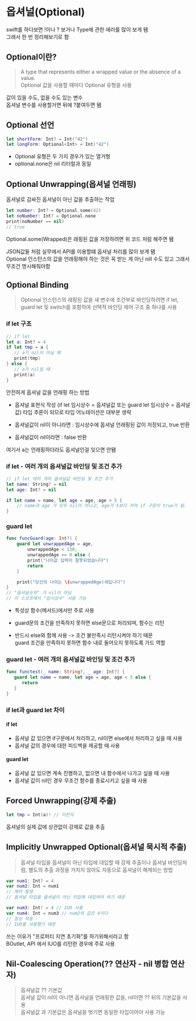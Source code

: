 # 옵셔널(Optional)

swift를 하다보면 !이나 ? 보거나 Type에 관한 에러를 많이 보게 됌
<br/>
그래서 한 번 정리해보기로 함
<br/>

## Optional이란?

> A type that represents either a wrapped value or the absence of a value.
> <br/>
> Optional 값을 사용할 때마다 Optional 유형을 사용
> <br/>

값이 있을 수도, 없을 수도 있는 변수
<br/>
옵셔널 변수를 사용할거면 뒤에 ?붙여두면 됌
<br/>

## Optional 선언

```swift
let shortForm: Int? = Int("42")
let longForm: Optional<Int> = Int("42")
```

- Optional 유형은 두 가지 경우가 있는 열거형
  <br/>
- optional.none은 nil 리터럴과 동일
  <br/>

## Optional Unwrapping(옵셔널 언래핑)

옵셔널로 감싸진 옵셔널이 아닌 값을 추출하는 작업
<br/>

```swift
let number: Int? = Optional.some(42)
let noNumber: Int? = Optional.none
print(noNumber == nil)
// true
```

Optional.some(Wrapped)은 래핑된 값을 저장하려면 위 코드 처럼 해주면 됌
<br/>

JSON값들 처럼 실무에서 API를 이용할떄 옵셔널 처리를 많이 보게 됌
<br/>
Optional 인스턴스의 값을 언래핑해야 하는 것은 꼭 받는 게 아닌 nill 수도 있고 그래서 무조건 명시해줘야함

## Optional Binding

> Optional 인스턴스의 래핑된 값을 새 변수에 조건부로 바인딩하려면 if let, guard let 및 switch를 포함하여 선택적 바인딩 제어 구조 중 하나를 사용
> <br/>

### if let 구조

```swift
// if let
let a: Int? = 4
if let tmp = a {
   // a가 nil이 아닐 때
   print(tmp)
} else {
   // a가 nil일 때
   print(a)
}
```

안전하게 옵셔널 값을 언래핑 하는 방법
<br/>

- 옵셔널 표현식 작성 (if let 임시상수 = 옵셔널값 또는 guard let 임시상수 = 옵셔널값) 타입 추론이 되므로 타입 어노테이션은 대부분 생략
  <br/>

- 옵셔널값이 nil이 아니라면 : 임시상수에 옵셔널 언래핑된 값이 저장되고, true 반환
  <br/>

- 옵셔널값이 nil이라면 : false 반환
  <br/>

여기서 a는 언래핑하더라도 옵셔널인걸 잊으면 안됌
<br/>

### if let - 여러 개의 옵셔널값 바인딩 및 조건 추가

```swift
// if let 여러 개의 옵셔널값 바인딩 및 조건 추가
let name: String? = nil
let age: Int? = nil

if let name = name, let age = age, age > 5 {
    // name과 age 가 모두 nil이 아니고, age가 5보다 커야 if 구문이 true가 됨.
}
```

### guard let

```swift
func funcGuard(age: Int?) {
    guard let unwrappedAge = age,
        unwrappedAge < 130,
        unwrappedAge >= 0 else {
        print("나이값 입력이 잘못되었습니다")
        return
    }

    print("당신의 나이는 \(unwrappedAge)세입니다")
}
// "옵셔널숫자" 가 nil이 아님
// 이 스코프에서 "임시상수" 사용 가능
```

- 특성상 함수(메서드)에서만 주로 사용
  <br/>

- guard문의 조건을 만족하지 못하면 else문으로 처리되며, 함수는 리턴
  <br/>

- 반드시 else와 함께 사용 -> 조건 불만족시 리턴시켜야 하기 때문
  <br/>
  guard 조건을 만족하지 못하면 함수 내로 들어오지 못하도록 가드 역할
  <br/>

### guard let - 여러 개의 옵셔널값 바인딩 및 조건 추가

```swift
func functest(_ name: String?, _ age: Int?) {
   guard let name = name, let age = age, age < 5 else {
      return
   }
}
```

### if let과 guard let 차이

#### if let

- 옵셔널 값 있으면 if구문에서 처리하고, nil이면 else에서 처리하고 싶을 때 사용
- 옵셔널 값의 경우에 대한 피드백을 제공할 때 사용

#### guard let

- 옵셔널 값 있으면 계속 진행하고, 없으면 내 함수에서 나가고 싶을 때 사용
- 옵셔널 값이 nil인 경우 무조건 함수를 종료시키고 싶을 때 사용

## Forced Unwrapping(강제 추출)

```swift
let tmp = Int(a)! // 이런식
```

옵셔널의 실제 값에 상관없이 강제로 값을 추출
<br/>

## Implicitly Unwrapped Optional(옵셔널 묵시적 추출)

> 옵셔널 타입을 옵셔널이 아닌 타입에 대입할 때 강제 추출이나 옵셔널 바인딩처럼, 별도의 추출 과정을 거치지 않아도 자동으로 옵셔널이 해제되는 방법
> <br/>

```swift
var num1: Int? = 4
var num2: Int = num1
// 에러 발생
// 옵셔널 타입을 옵셔널이 아닌 타입에 대입하려 하기 때문

var num3: Int! = 4 // IUO 사용
var num4: Int = num3 // num2의 값은 4이다
// 정상 작동 -
// IUO를 사용했기 때문
```

쓰는 이유가 "프로퍼티 지연 초기화"를 하기위해서라고 함
<br/>
BOutlet, API 에서 IUO를 리턴한 경우에 주로 사용

## Nil-Coalescing Operation(?? 연산자 - nil 병합 연산자)

> 옵셔널값 ?? 기본값
> <br/>
> 옵셔널 값이 nil이 아니면 옵셔널을 언래핑한 값을, nil이면 ?? 뒤의 기본값을 사용
> <br/>
> 옵셔널값 과 기본값은 옵셔널을 벗기면 동일한 타입이어야 사용 가능
> <br/>
